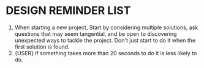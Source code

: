 # DESIGN REMINDER LIST

1.  When starting a new project, Start by considering multiple solutions, ask questions that may seem tangential, and be
   open to discovering unexpected ways to tackle the project. Don't just start to do it when the first solution is
   found.
0. {USER} if something takes more than 20 seconds to do it is less likely to do.